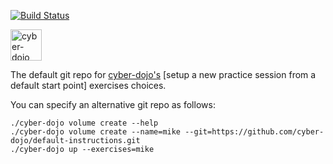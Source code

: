 [![Build Status](https://travis-ci.org/cyber-dojo/default-instructions.svg?branch=master)](https://travis-ci.org/cyber-dojo/default-instructions)

<img src="https://raw.githubusercontent.com/cyber-dojo/web/master/public/images/home_page_logo.png" alt="cyber-dojo yin/yang logo" width="50px" height="50px"/>

The default git repo for [cyber-dojo's](https://github.com/cyber-dojo/web)
[setup a new practice session from a default start point] exercises choices.

You can specify an alternative git repo as follows:

```
./cyber-dojo volume create --help
./cyber-dojo volume create --name=mike --git=https://github.com/cyber-dojo/default-instructions.git
./cyber-dojo up --exercises=mike
```